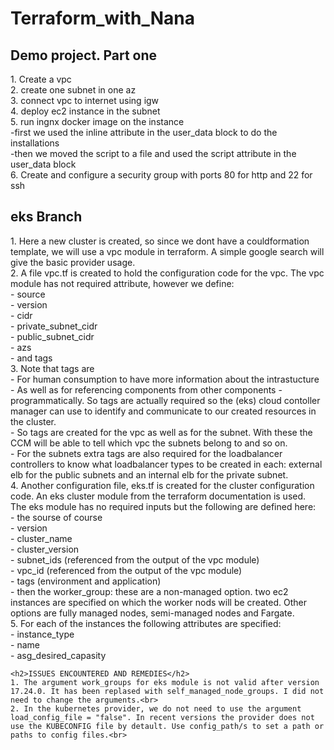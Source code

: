 <h1>Terraform_with_Nana</h1>
<h2>Demo project. Part one</h2>
1. Create a vpc <br>
2. create one subnet in one az<br>
3. connect vpc to internet using igw<br>
4. deploy ec2 instance in the subnet <br>
5. run ingnx docker image on the instance <br>
-first we used the inline attribute in the user_data block to do the installations <br>
-then we moved the script to a file and used the script attribute in the user_data block<br>
6. Create and configure a security group with ports 80 for http and 22 for ssh

<h2> eks Branch</h2>
1. Here a new cluster is created, so since we dont have a couldformation template, we will use a vpc module in terraform. A simple google search will give the basic provider usage.<br>
2. A file vpc.tf is created to hold the configuration code for the vpc. The vpc module has not required attribute, however we define:<br>
   - source<br>
   - version<br>
   - cidr<br>
   - private_subnet_cidr<br>
   - public_subnet_cidr<br>
   - azs<br>
   - and tags<br>
3. Note that tags are<br>
    - For human consumption to have more information about the intrastucture<br>
    - As well as for referencing components from other components - programmatically. So tags are actually required so the (eks) cloud contoller manager can use to identify and communicate to our created resources in the cluster.<br>
    - So tags are created for the vpc as well as for the subnet. With these the CCM will be able to tell which vpc the subnets belong to and so on.<br>
    - For the subnets extra tags are also required for the loadbalancer controllers to know what loadbalancer types to be created in each: external elb for the public subnets and an internal elb for the private subnet.<br>
4. Another configuration file, eks.tf is created for the cluster configuration code. An eks cluster module from the terraform documentation is used. <br>
The eks module has no required inputs but the following are defined here:<br>
    - the sourse of course<br>
    - version<br>
    - cluster_name<br>
    - cluster_version<br>
    - subnet_ids (referenced from the output of the vpc module)<br>
    - vpc_id (referenced from the output of the vpc module)<br>
    - tags (environment and application)<br>
    - then the worker_group: these are a non-managed option. two ec2 instances are specified on which the worker nods will be created. Other options are fully managed nodes, semi-managed nodes and Fargate.<br>
5. For each of the instances the following attributes are specified:<br>
    - instance_type<br>
    - name<br>
    - asg_desired_capasity


    <h2>ISSUES ENCOUNTERED AND REMEDIES</h2>
    1. The argument work_groups for eks module is not valid after version 17.24.0. It has been replased with self_managed_node_groups. I did not need to change the arguments.<br>
    2. In the kubernetes provider, we do not need to use the argument load_config_file = "false". In recent versions the provider does not use the KUBECONFIG file by detault. Use config_path/s to set a path or paths to config files.<br>